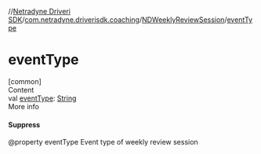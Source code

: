//[Netradyne Driveri SDK](../../index.md)/[com.netradyne.driverisdk.coaching](../index.md)/[NDWeeklyReviewSession](index.md)/[eventType](event-type.md)



# eventType  
[common]  
Content  
val [eventType](event-type.md): [String](https://kotlinlang.org/api/latest/jvm/stdlib/kotlin/-string/index.html)  
More info  


#### Suppress  


@property eventType Event type of weekly review session

  



